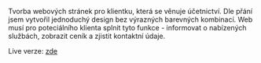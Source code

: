 Tvorba webových stránek pro klientku, která se věnuje účetnictví. Dle přání jsem vytvořil jednoduchý design bez výrazných barevných kombinací. Web musí pro poteciálního klienta splnit tyto funkce - informovat o nabízených službách, zobrazit ceník a zjistit kontaktní údaje. 

Live verze: [zde](https://marcelahavlickova.cz/)